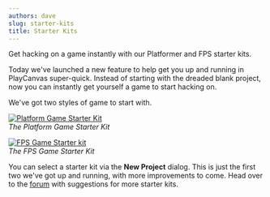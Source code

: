 ```yaml
---
authors: dave
slug: starter-kits
title: Starter Kits
---
```


Get hacking on a game instantly with our Platformer and FPS starter kits.

Today we've launched a new feature to help get you up and running in PlayCanvas super-quick. Instead of starting with the dreaded blank project, now you can instantly get yourself a game to start hacking on.

We've got two styles of game to start with.

[![Platform Game Starter Kit](/img/platformer_small.png)](/img/platformer_small.png)  
_The Platform Game Starter Kit_

[![FPS Game Starter kit](/img/fps_small.png)](/img/fps_small.png)  
_The FPS Game Starter Kit_

You can select a starter kit via the **New Project** dialog. This is just the first two we've got up and running, with more improvements to come. Head over to the [forum](https://forum.playcanvas.com) with suggestions for more starter kits.
